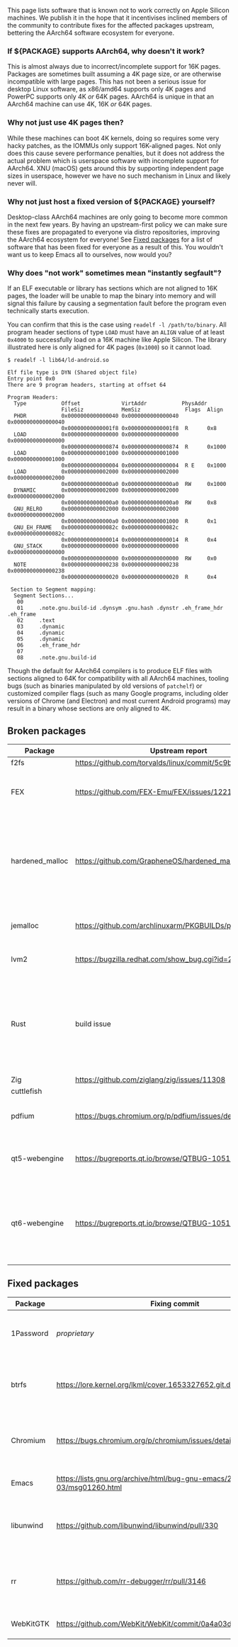 This page lists software that is known not to work correctly on Apple Silicon machines.
We publish it in the hope that it incentivises inclined members of the community to contribute
fixes for the affected packages upstream, bettering the AArch64 software ecosystem for everyone.

### If ${PACKAGE} supports AArch64, why doesn't it work?
This is almost always due to incorrect/incomplete support for 16K pages.
Packages are sometimes built assuming a 4K page size, or are otherwise incompatible
with large pages. This has not been a serious issue for desktop Linux software, as
x86/amd64 supports only 4K pages and PowerPC supports only 4K _or_ 64K pages.
AArch64 is unique in that an AArch64 machine can use 4K, 16K _or_ 64K pages.

### Why not just use 4K pages then?
While these machines can boot 4K kernels, doing so requires some very hacky patches,
as the IOMMUs only support 16K-aligned pages. Not only does this cause severe performance
penalties, but it does not address the actual problem which is userspace software with
incomplete support for AArch64. XNU (macOS) gets around this by supporting independent
page sizes in userspace, however we have no such mechanism in Linux and likely never will.

### Why not just host a fixed version of ${PACKAGE} yourself?
Desktop-class AArch64 machines are only going to become more common in the next few years.
By having an upstream-first policy we can make sure these fixes are propagated to everyone
via distro repositories, improving the AArch64 ecosystem for everyone! See [Fixed packages](#fixed-packages)
for a list of software that has been fixed for everyone as a result of this. You wouldn't
want us to keep Emacs all to ourselves, now would you?

### Why does "not work" sometimes mean "instantly segfault"?
If an ELF executable or library has sections which are not aligned to 16K pages, the loader
will be unable to map the binary into memory and will signal this failure by causing
a segmentation fault before the program even technically starts execution.

You can confirm that this is the case using `readelf -l /path/to/binary`. All program
header sections of type `LOAD` must have an `ALIGN` value of at least `0x4000` to
successfully load on a 16K machine like Apple Silicon. The library illustrated here
is only aligned for 4K pages (`0x1000`) so it cannot load.

```
$ readelf -l lib64/ld-android.so

Elf file type is DYN (Shared object file)
Entry point 0x0
There are 9 program headers, starting at offset 64

Program Headers:
  Type           Offset             VirtAddr           PhysAddr
                 FileSiz            MemSiz              Flags  Align
  PHDR           0x0000000000000040 0x0000000000000040 0x0000000000000040
                 0x00000000000001f8 0x00000000000001f8  R      0x8
  LOAD           0x0000000000000000 0x0000000000000000 0x0000000000000000
                 0x0000000000000874 0x0000000000000874  R      0x1000
  LOAD           0x0000000000001000 0x0000000000001000 0x0000000000001000
                 0x0000000000000004 0x0000000000000004  R E    0x1000
  LOAD           0x0000000000002000 0x0000000000002000 0x0000000000002000
                 0x00000000000000a0 0x00000000000000a0  RW     0x1000
  DYNAMIC        0x0000000000002000 0x0000000000002000 0x0000000000002000
                 0x00000000000000a0 0x00000000000000a0  RW     0x8
  GNU_RELRO      0x0000000000002000 0x0000000000002000 0x0000000000002000
                 0x00000000000000a0 0x0000000000001000  R      0x1
  GNU_EH_FRAME   0x000000000000082c 0x000000000000082c 0x000000000000082c
                 0x0000000000000014 0x0000000000000014  R      0x4
  GNU_STACK      0x0000000000000000 0x0000000000000000 0x0000000000000000
                 0x0000000000000000 0x0000000000000000  RW     0x0
  NOTE           0x0000000000000238 0x0000000000000238 0x0000000000000238
                 0x0000000000000020 0x0000000000000020  R      0x4

 Section to Segment mapping:
  Segment Sections...
   00     
   01     .note.gnu.build-id .dynsym .gnu.hash .dynstr .eh_frame_hdr .eh_frame 
   02     .text 
   03     .dynamic 
   04     .dynamic 
   05     .dynamic 
   06     .eh_frame_hdr 
   07     
   08     .note.gnu.build-id 
```

Though the default for AArch64 compilers is to produce ELF files with sections aligned
to 64K for compatibility with all AArch64 machines, tooling bugs (such as binaries
manipulated by old versions of `patchelf`) or customized compiler flags (such as
many Google programs, including older versions of Chrome (and Electron) and most current
Android programs) may result in a binary whose sections are only aligned to 4K.

## Broken packages
| Package | Upstream report | Notes |
| ------- | --------------- | ----- |
| f2fs | https://github.com/torvalds/linux/commit/5c9b469295fb | |
| FEX | https://github.com/FEX-Emu/FEX/issues/1221 | Not likely to be fixed in the near future.<br>Box64 works as an alternative. |
| hardened_malloc | https://github.com/GrapheneOS/hardened_malloc/issues/183 | There are more changes necessary to hardened_malloc before 16k page support is done. It is also not a high priority at the moment as we need MTE |
| jemalloc | https://github.com/archlinuxarm/PKGBUILDs/pull/1914 | Only works when compiled for page sizes >= system. |
| lvm2 | https://bugzilla.redhat.com/show_bug.cgi?id=2059734 | Seems to work, but will throw warnings. |
| Rust | build issue | might use embedded jemalloc using the build system's page size by default, AsahiLinux/Arch Linux Arm [fix](https://github.com/AsahiLinux/alarm-PKGBUILDs/commit/c2459a0ae6fc04b7fe98bb04f10795248eca949b)<br>Does not affect Rust installed via rustup. |
| Zig | https://github.com/ziglang/zig/issues/11308 | 
| cuttlefish |  | 
|pdfium| https://bugs.chromium.org/p/pdfium/issues/detail?id=1853 |bundles an old version of chromium allocator|
|qt5-webengine| https://bugreports.qt.io/browse/QTBUG-105145 |chromium 87, likely won’t be fixed upstream, [downstream patch](https://github.com/AsahiLinux/PKGBUILDs/pull/17) |
|qt6-webengine| https://bugreports.qt.io/browse/QTBUG-105145 |chromium 94 for 6.3, likely will be (partially) fixed upstream by 6.5 but is also affected by pdfium, [downstream patch](https://github.com/AsahiLinux/PKGBUILDs/pull/17) |


## Fixed packages
| Package | Fixing commit | Notes |
| ------- | ------------- | ----- |
| 1Password | _proprietary_ | Fixed as of 8.8.0-119 beta. |
| btrfs | https://lore.kernel.org/lkml/cover.1653327652.git.dsterba@suse.com/ | 16k subpage handling queued for Linux 5.19 |
| Chromium | https://bugs.chromium.org/p/chromium/issues/detail?id=1301788| Includes Electron apps.<br>Fixed since 102. |
| Emacs | https://lists.gnu.org/archive/html/bug-gnu-emacs/2021-03/msg01260.html | Fixed since 28.0 |
| libunwind | https://github.com/libunwind/libunwind/pull/330 | Fix merged to master. Not yet released |
| rr | https://github.com/rr-debugger/rr/pull/3146 | Fix merged to master. Not yet released. |
| WebKitGTK | https://github.com/WebKit/WebKit/commit/0a4a03da45f774 | Fixed since 2.34.6 |
